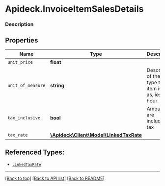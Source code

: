 # Apideck.InvoiceItemSalesDetails

### Description

## Properties
Name | Type | Description | Notes
------------ | ------------- | ------------- | -------------
`unit_price` | **float** |  | [optional] 
`unit_of_measure` | **string** | Description of the unit type the item is sold as, ie: kg, hour. | [optional] 
`tax_inclusive` | **bool** | Amounts are including tax | [optional] 
`tax_rate` | [**\Apideck\Client\Model\LinkedTaxRate**](LinkedTaxRate.md) |  | [optional] 





## Referenced Types:



* [`LinkedTaxRate`](LinkedTaxRate.md)

---

[[Back to top]](#) [[Back to API list]](../../../../README.md#documentation-for-api-endpoints) [[Back to README]](../../../../README.md)


